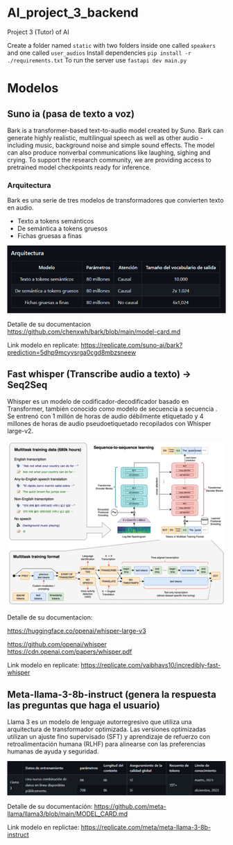 # AI_project_3_backend

Project 3 (Tutor) of AI

Create a folder named `static` with two folders inside one called `speakers` and one called `user_audios`
Install dependencies `pip install -r ./requirements.txt`
To run the server use `fastapi dev main.py`

# Modelos

## Suno ia (pasa de texto a voz)

Bark is a transformer-based text-to-audio model created by Suno. Bark can generate highly realistic, multilingual speech as well as other audio - including music, background noise and simple sound effects. The model can also produce nonverbal communications like laughing, sighing and crying. To support the research community, we are providing access to pretrained model checkpoints ready for inference.

### Arquitectura
Bark es una serie de tres modelos de transformadores que convierten texto en audio.

- Texto a tokens semánticos
- De semántica a tokens gruesos
- Fichas gruesas a finas

![](Img/suno.png)

Detalle de su documentacion https://github.com/chenxwh/bark/blob/main/model-card.md

Link modelo en replicate: https://replicate.com/suno-ai/bark?prediction=5dhp9mcyvsrga0cgd8mbzsneew

## Fast whisper (Transcribe audio a texto) -> Seq2Seq

Whisper es un modelo de codificador-decodificador basado en Transformer, también conocido como modelo de secuencia a secuencia . Se entrenó con 1 millón de horas de audio débilmente etiquetado y 4 millones de horas de audio pseudoetiquetado recopilados con Whisper large-v2.

![](Img/Whisper.png) 

Detalle de su documentacion:

https://huggingface.co/openai/whisper-large-v3

https://github.com/openai/whisper
https://cdn.openai.com/papers/whisper.pdf

Link modelo en replicate: https://replicate.com/vaibhavs10/incredibly-fast-whisper

## Meta-llama-3-8b-instruct (genera la respuesta las preguntas que haga el usuario)

Llama 3 es un modelo de lenguaje autorregresivo que utiliza una arquitectura de transformador optimizada. Las versiones optimizadas utilizan un ajuste fino supervisado (SFT) y aprendizaje de refuerzo con retroalimentación humana (RLHF) para alinearse con las preferencias humanas de ayuda y seguridad.

![](Img/llama3.png) 

Detalle de su documentación: https://github.com/meta-llama/llama3/blob/main/MODEL_CARD.md

Link modelo en replictae: https://replicate.com/meta/meta-llama-3-8b-instruct
